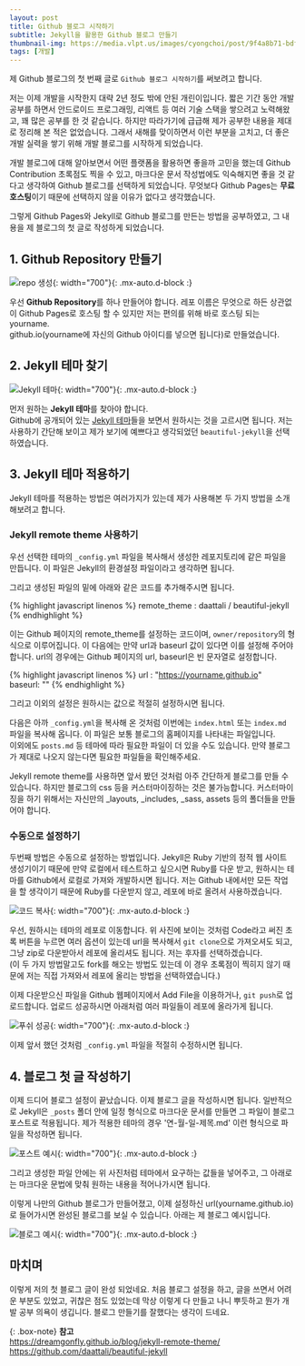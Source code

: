 ```yaml
---
layout: post
title: Github 블로그 시작하기
subtitle: Jekyll을 활용한 Github 블로그 만들기
thumbnail-img: https://media.vlpt.us/images/cyongchoi/post/9f4a8b71-bdf4-4266-b25c-40fc5e29d761/asasf.png
tags: [개발]
---
```


제 Github 블로그의 첫 번째 글로 `Github 블로그 시작하기`를 써보려고 합니다.    

저는 이제 개발을 시작한지 대략 2년 정도 밖에 안된 개린이입니다. 짧은 기간 동안 개발 공부를 하면서 안드로이드 프로그래밍, 리액트 등 
여러 기술 스택을 쌓으려고 노력해왔고, 꽤 많은 공부를 한 것 같습니다. 하지만 따라가기에 급급해 제가 공부한 내용을 제대로 정리해 본 적은
없었습니다. 그래서 새해를 맞이하면서 이런 부분을 고치고, 더 좋은 개발 실력을 쌓기 위해 개발 블로그를 시작하게 되었습니다.  

개발 블로그에 대해 알아보면서 어떤 플랫폼을 활용하면 좋을까 고민을 했는데 Github Contribution 초록점도 찍을 수 있고, 마크다운 문서
작성법에도 익숙해지면 좋을 것 같다고 생각하여 Github 블로그를 선택하게 되었습니다. 무엇보다 Github Pages는 **무료 호스팅**이기 
때문에 선택하지 않을 이유가 없다고 생각했습니다.

그렇게 Github Pages와 Jekyll로 Github 블로그를 만든는 방법을 공부하였고, 그 내용을 제 블로그의 첫 글로 작성하게 되었습니다.

## 1. Github Repository 만들기

![repo 생성](https://user-images.githubusercontent.com/49465188/103454172-96da9180-4d24-11eb-8e8e-d8b15559784d.png){: width="700"}{: .mx-auto.d-block :}

우선 **Github Repository**를 하나 만들어야 합니다. 레포 이름은 무엇으로 하든 상관없이 Github Pages로 호스팅 할 수 있지만 저는 
편의를 위해 바로 호스팅 되는 yourname.    
github.io(yourname에 자신의 Github 아이디를 넣으면 됩니다)로 만들었습니다.

## 2. Jekyll 테마 찾기

![Jekyll 테마](https://user-images.githubusercontent.com/49465188/103454331-38161780-4d26-11eb-914c-cf7131ad122a.png){: width="700"}{: .mx-auto.d-block :}

먼저 원하는 **Jekyll 테마**를 찾아야 합니다.  
Github에 공개되어 있는 [Jekyll 테마](https://github.com/topics/jekyll-theme)들을 보면서 원하시는 것을 고르시면 됩니다. 저는 사용하기 간단해
보이고 제가 보기에 예쁘다고 생각되었던 `beautiful-jekyll`을 선택하였습니다.

## 3. Jekyll 테마 적용하기

Jekyll 테마를 적용하는 방법은 여러가지가 있는데 제가 사용해본 두 가지 방법을 소개해보려고 합니다.

### Jekyll remote theme 사용하기

우선 선택한 테마의 `_config.yml` 파일을 복사해서 생성한 레포지토리에 같은 파일을 만듭니다. 이 파일은 Jekyll의 환경설정 파일이라고 생각하면 됩니다.  

그리고 생성된 파일의 밑에 아래와 같은 코드를 추가해주시면 됩니다.

{% highlight javascript linenos %}
remote_theme : daattali / beautiful-jekyll
{% endhighlight %}

이는 Github 페이지의 remote_theme를 설정하는 코드이며, `owner/repository`의 형식으로 이루어집니다.
이 다음에는 만약 url과 baseurl 값이 있다면 이를 설정해 주어야 합니다. url의 경우에는 Github 페이지의 url,
baseurl은 빈 문자열로 설정합니다.

{% highlight javascript linenos %}
url : "https://yourname.github.io"  
baseurl: ""
{% endhighlight %}

그리고 이외의 설정은 원하시는 값으로 적절히 설정하시면 됩니다.  

다음은 아까 `_config.yml`을 복사해 온 것처럼 이번에는 `index.html` 또는 `index.md` 파일을 복사해 옵니다.
이 파일은 보통 블로그의 홈페이지를 나타내는 파일입니다.  
이외에도 `posts.md` 등 테마에 따라 필요한 파일이 더 있을 수도 있습니다. 만약 블로그가 제대로 나오지 않는다면 
필요한 파일들을 확인해주세요.

Jekyll remote theme를 사용하면 앞서 봤던 것처럼 아주 간단하게 블로그를 만들 수 있습니다. 하지만 블로그의 css 
등을 커스터마이징하는 것은 불가능합니다. 커스터마이징을 하기 위해서는 자신만의 _layouts, _includes, _sass, assets 
등의 폴더들을 만들어야 합니다.

### 수동으로 설정하기

두번째 방법은 수동으로 설정하는 방법입니다. Jekyll은 Ruby 기반의 정적 웹 사이트 생성기이기 때문에 만약 로컬에서 테스트하고
싶으시면 Ruby를 다운 받고, 원하시는 테마를 Github에서 로컬로 가져와 개발하시면 됩니다. 저는 Github 내에서만 모든 작업을 
할 생각이기 때문에 Ruby를 다운받지 않고, 레포에 바로 올려서 사용하겠습니다.  

![코드 복사](https://user-images.githubusercontent.com/49465188/103469774-59214b80-4dac-11eb-907f-94764140de6b.png){: width="700"}{: .mx-auto.d-block :}

우선, 원하시는 테마의 레포로 이동합니다. 위 사진에 보이는 것처럼 Code라고 써진 초록 버튼을 누르면 여러 옵션이 있는데 url을
복사해서 `git clone`으로 가져오셔도 되고, 그냥 zip로 다운받아서 레포에 올리셔도 됩니다. 저는 후자를 선택하겠습니다.  
(이 두 가지 방법말고도 fork를 해오는 방법도 있는데 이 경우 초록점이 찍히지 않기 때문에 저는 직접 가져와서 레포에 올리는 방법을 선택하였습니다.)  

이제 다운받으신 파일을 Github 웹페이지에서 Add File을 이용하거나, `git push`로 업로드합니다. 업로드 성공하시면 아래처럼 여러
파일들이 레포에 올라가게 됩니다.

![푸쉬 성공](https://user-images.githubusercontent.com/49465188/103469868-df8a5d00-4dad-11eb-9139-151b14346010.png){: width="700"}{: .mx-auto.d-block :}

이제 앞서 했던 것처럼 `_config.yml` 파일을 적절히 수정하시면 됩니다.

## 4. 블로그 첫 글 작성하기

이제 드디어 블로그 설정이 끝났습니다. 이제 블로그 글을 작성하시면 됩니다. 일반적으로 Jekyll은 `_posts` 폴더 안에
일정 형식으로 마크다운 문서를 만들면 그 파일이 블로그 포스트로 적용됩니다. 제가 적용한 테마의 경우 '연-월-일-제목.md'
이런 형식으로 파일을 작성하면 됩니다.

![포스트 예시](https://user-images.githubusercontent.com/49465188/103469951-f2516180-4dae-11eb-8f7c-1d40c750ebd5.png){: width="700"}{: .mx-auto.d-block :}

그리고 생성한 파일 안에는 위 사진처럼 테마에서 요구하는 값들을 넣어주고, 그 아래로는 마크다운 문법에 맞춰 원하는
내용을 적어나가시면 됩니다.  

이렇게 나만의 Github 블로그가 만들어졌고, 이제 설정하신 url(yourname.github.io)로 들어가시면 완성된 블로그를 보실 수 있습니다.
아래는 제 블로그 예시입니다.

![블로그 예시](https://user-images.githubusercontent.com/49465188/103469983-6be94f80-4daf-11eb-8a55-292b01f48486.png){: width="700"}{: .mx-auto.d-block :}

## 마치며

이렇게 저의 첫 블로그 글이 완성 되었네요. 처음 블로그 설정을 하고, 글을 쓰면서 어려운 부분도 있었고, 귀찮은 점도 있었는데
막상 이렇게 다 만들고 나니 뿌듯하고 뭔가 개발 공부 의욕이 생깁니다. 블로그 만들기를 잘했다는 생각이 드네요.

{: .box-note}
**참고**  
https://dreamgonfly.github.io/blog/jekyll-remote-theme/  
https://github.com/daattali/beautiful-jekyll
